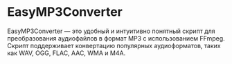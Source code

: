 # EasyMP3Converter
EasyMP3Converter — это удобный и интуитивно понятный скрипт для преобразования аудиофайлов в формат MP3 с использованием FFmpeg. Скрипт поддерживает конвертацию популярных аудиоформатов, таких как WAV, OGG, FLAC, AAC, WMA и M4A.
